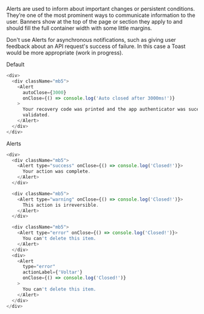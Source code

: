 Alerts are used to inform about important changes or persistent conditions. They’re one of the most prominent ways to communicate information to the user. Banners show at the top of the page or section they apply to and should fill the full container width with some little margins.

Don't use Alerts for asynchronous notifications, such as giving user feedback about an API request's success of failure. In this case a Toast would be more appropriate (work in progress).

Default

```js
<div>
  <div className="mb5">
    <Alert
      autoClose={3000}
      onClose={() => console.log('Auto closed after 3000ms!')}
    >
      Your recovery code was printed and the app authenticator was sucessfully
      validated.
    </Alert>
  </div>
</div>
```

Alerts

```js
<div>
  <div className="mb5">
    <Alert type="success" onClose={() => console.log('Closed!')}>
      Your action was complete.
    </Alert>
  </div>

  <div className="mb5">
    <Alert type="warning" onClose={() => console.log('Closed!')}>
      This action is irreversible.
    </Alert>
  </div>

  <div className="mb5">
    <Alert type="error" onClose={() => console.log('Closed!')}>
      You can't delete this item.
    </Alert>
  </div>
  <div>
    <Alert
      type="error"
      actionLabel={'Voltar'}
      onClose={() => console.log('Closed!')}
    >
      You can't delete this item.
    </Alert>
  </div>
</div>
```
